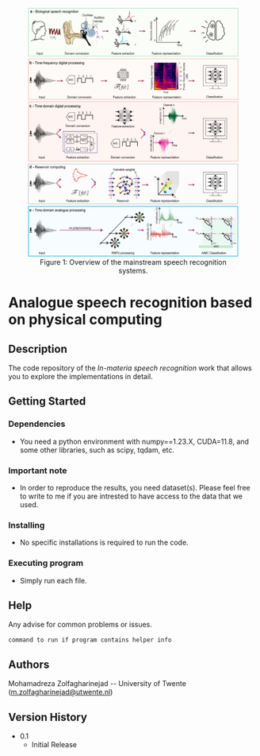 <figure style="text-align: center;">
  <img src="docs/cover.jpg" alt="cover" height="500"/>
  <figcaption>Figure 1: Overview of the mainstream speech recognition systems.</figcaption>
</figure>

# Analogue speech recognition based on physical computing

<!-- Simple overview of use/purpose. -->

## Description

The code repository of the _In-materia speech recognition_ work that allows you to explore the  implementations in detail.

## Getting Started

### Dependencies

* You need a python environment with numpy==1.23.X, CUDA=11.8, and some other libraries, such as scipy, tqdam, etc.

### Important note

* In order to reproduce the results, you need dataset(s). Please feel free to write to me if you are intrested to have access to the data that we used.

### Installing

* No specific installations is required to run the code.

### Executing program

* Simply run each file.

## Help

Any advise for common problems or issues.
```
command to run if program contains helper info
```

## Authors

Mohamadreza Zolfagharinejad -- University of Twente
(m.zolfagharinejad@utwente.nl)

## Version History


* 0.1
    * Initial Release

<!-- ## License -->

<!-- This project is licensed under the [NAME HERE] License - see the LICENSE.md file for details -->

<!-- ## Acknowledgments

Inspiration, code snippets, etc.
* [awesome-readme](https://github.com/matiassingers/awesome-readme)
* [PurpleBooth](https://gist.github.com/PurpleBooth/109311bb0361f32d87a2)
* [dbader](https://github.com/dbader/readme-template)
* [zenorocha](https://gist.github.com/zenorocha/4526327)
* [fvcproductions](https://gist.github.com/fvcproductions/1bfc2d4aecb01a834b46) -->